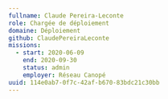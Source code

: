 ```yaml
---
fullname: Claude Pereira-Leconte
role: Chargée de déploiement
domaine: Déploiement
github: ClaudePereiraLeconte
missions:
  - start: 2020-06-09
    end: 2020-09-30
    status: admin
    employer: Réseau Canopé
uuid: 114e0ab7-0f7c-42af-b670-83bdc21c30bb
---
```

